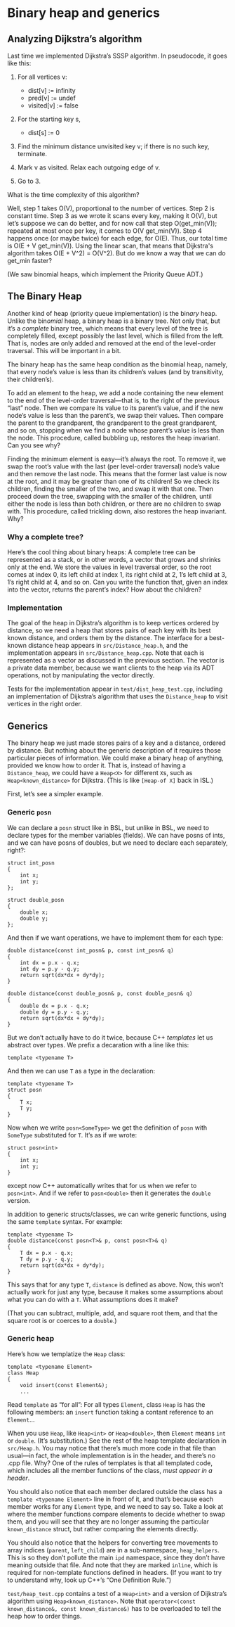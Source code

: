 # Binary heap and generics

## Analyzing Dijkstra’s algorithm

Last time we implemented Dijkstra’s SSSP algorithm. In pseudocode, it goes 
like this:

1.  For all vertices v:
      - dist[v] := infinity
      - pred[v] := undef
      - visited[v] := false
      
2.  For the starting key s,
      - dist[s] := 0
      
3.  Find the minimum distance unvisited key v; if there is no such key,
    terminate.
    
4.  Mark v as visited. Relax each outgoing edge of v.

5.  Go to 3.

What is the time complexity of this algorithm?

Well, step 1 takes O(V), proportional to the number of vertices. Step 2 is 
constant time. Step 3 as we wrote it scans every key, making it O(V), but 
let’s suppose we can do better, and for now call that step O(get_min(V)); 
repeated at most once per key, it comes to O(V get_min(V)).
Step 4 happens once (or maybe twice) for each edge, for O(E). Thus, our total
time is O(E + V get_min(V)). Using the linear scan, that means that 
Dijkstra's algorithm takes O(E + V^2) = O(V^2). But do we know a way that we 
can do get_min faster?

(We saw binomial heaps, which implement the Priority Queue ADT.)

## The Binary Heap

Another kind of heap (priority queue implementation) is the bin*ary* heap. 
Unlike the bin*omial* heap, a binary heap is a binary tree. Not only that, 
but it’s a *complete* binary tree, which means that every level of the tree 
is completely filled, except possibly the last level, which is filled from 
the left. That is, nodes are only added and removed at the end of the
level-order traversal. This will be important in a bit.

The binary heap has the same heap condition as the binomial heap, namely, 
that every node’s value is less than its children’s values (and by 
transitivity, their children’s).

To add an element to the heap, we add a node
containing the new element to the end of the level-order traversal—that is, 
to the right of the previous “last” node. Then we compare its value to its 
parent’s value, and if the new node’s value is less than the parent’s, we 
swap their values. Then compare the parent to the grandparent, the 
grandparent to the great grandparent, and so on, stopping when we find a node
whose parent’s value is less than the node. This procedure, called bubbling 
up, restores the heap invariant. Can you see why?

Finding the minimum element is easy—it’s always the root. To remove it, we 
swap the root’s value with the last (per level-order traversal) node’s value 
and then remove the last node. This means that the former last value is now 
at the root, and it may be greater than one of its children! So we check its 
children, finding the smaller of the two, and swap it with that one. Then 
proceed down the tree, swapping with the smaller of the children, until 
either the node is less than both children, or there are no children to swap 
with. This procedure, called trickling down, also restores the heap invariant.
Why?

### Why a complete tree?

Here‘s the cool thing about binary heaps: A complete tree can be represented 
as a stack, or in other words, a vector that grows and shrinks only at the end.
We store the values in level traversal order, so the root comes at index 0, 
its left child at index 1, its right child at 2, 1’s left child at 3, 1’s 
right child at 4, and so on. Can you write the function that, given an index
into the vector, returns the parent’s index? How about the children?

### Implementation

The goal of the heap in Dijkstra’s algorithm is to keep vertices ordered by 
distance, so we need a heap that stores pairs of each key with its best 
known distance, and orders them by the distance. The interface for a 
best-known distance heap appears in `src/Distance_heap.h`, and the 
implementation appears in `src/Distance_heap.cpp`. Note that each is 
represented as a vector as discussed in the previous section. The vector is a
private data member, because we want clients to the heap via its ADT 
operations, not by manipulating the vector directly.

Tests for the implementation appear in `test/dist_heap_test.cpp`, including 
an implementation of Dijkstra’s algorithm that uses the `Distance_heap` to 
visit vertices in the right order.

## Generics

The binary heap we just made stores pairs of a key and a distance,
ordered by 
distance. But nothing about the generic description of it requires those 
particular pieces of information. We could make a binary heap of anything, 
provided we know how to order it. That is, instead of having a 
`Distance_heap`, we could have a `Heap<X>` for different `X`s, such as 
`Heap<known_distance>` for Dijkstra. (This is like `[Heap-of X]` back in ISL.)

First, let’s see a simpler example.

### Generic `posn`

We can declare a `posn` struct like in BSL, but unlike in BSL, we need to 
declare types for the member variables (fields). We can have posns of ints, 
and we can have posns of doubles, but we need to declare each separately, 
right?:

```
struct int_posn
{
    int x;
    int y;
};

struct double_posn
{
    double x;
    double y;
};
```

And then if we want operations, we have to implement them for each type:

```
double distance(const int_posn& p, const int_posn& q)
{
    int dx = p.x - q.x;
    int dy = p.y - q.y;
    return sqrt(dx*dx + dy*dy);
}

double distance(const double_posn& p, const double_posn& q)
{
    double dx = p.x - q.x;
    double dy = p.y - q.y;
    return sqrt(dx*dx + dy*dy);
}
```

But we don’t actually have to do it twice, because C++ *templates* let us 
abstract over types. We prefix a decaration with a line like this:

```
template <typename T>
```

And then we can use `T` as a type in the declaration:

```
template <typename T>
struct posn
{
    T x;
    T y;
}
```

Now when we write `posn<SomeType>` we get the definition of `posn` with 
`SomeType` substituted for `T`. It’s as if we wrote:

```
struct posn<int>
{
    int x;
    int y;
}
```

except now C++ automatically writes that for us when we refer to `posn<int>`.
And if we refer to `posn<double>` then it generates the `double` version.

In addition to generic structs/classes, we can write generic functions, using
the same `template` syntax. For example:

```
template <typename T>
double distance(const posn<T>& p, const posn<T>& q)
{
    T dx = p.x - q.x;
    T dy = p.y - q.y;
    return sqrt(dx*dx + dy*dy);
}
```

This says that for any type `T`, `distance` is defined as above. Now, this 
won’t actually work for just any type, because it makes some assumptions 
about what you can do with a `T`. What assumptions does it make?

(That you can subtract, multiple, add, and square root them, and that the 
square root is or coerces to a `double`.)

### Generic heap

Here’s how we templatize the `Heap` class:

```
template <typename Element>
class Heap
{
    void insert(const Element&);
    ...
```

Read `template` as “for all”: For all types `Element`, class `Heap` is has 
the following members: an `insert` function taking a contant reference to an 
`Element`…

When you use `Heap`, like `Heap<int>` or `Heap<double>`, then `Element` means
 `int` or `double`. (It’s substitution.) See the rest of the heap template 
declaration in `src/Heap.h`. You may notice that there’s much more code in 
that file than usual—in fact, the whole implementation is in the header, and 
there’s no .cpp file. Why? One of the rules of templates is that all 
templated code, which includes all the member functions of the class, *must 
appear in a header*.

You should also notice that each member declared outside the class has a 
`template <typename Element>` line in front of it, and that’s because each 
member works for any `Element` type, and we need to say so. Take a look at 
where the member functions compare elements to decide whether to swap them, 
and you will see that they are no longer assuming the particular 
`known_distance` struct, but rather comparing the elements directly.

You should also notice that the helpers for converting tree movements to 
array indices (`parent`, `left_child`) are in a sub-namespace, `heap_helpers`.
This is so they don’t pollute the main `ipd` namespace, since they don’t have
meaning outside that file. And note that they are marked `inline`, which is 
required for non-template functions defined in headers. (If you want to try 
to understand why, look up C++’s “One Definition Rule.”)

`test/heap_test.cpp` contains a test of a `Heap<int>` and a version of 
Dijkstra’s algorithm using `Heap<known_distance>`. Note that
`operator<(const known_distance&, const known_distance&)` has to be 
overloaded to tell the heap how to order things.
